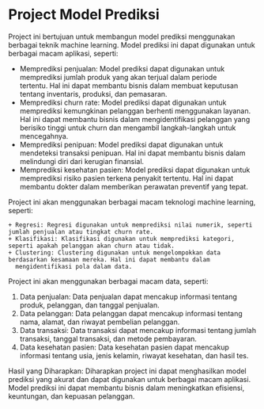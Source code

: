 # Project Model Prediksi
 
Project ini bertujuan untuk membangun model prediksi menggunakan berbagai teknik machine learning. Model prediksi ini dapat digunakan untuk berbagai macam aplikasi, seperti:

 - Memprediksi penjualan: Model prediksi dapat digunakan untuk memprediksi jumlah produk yang akan terjual dalam periode      
   tertentu. Hal ini dapat membantu bisnis dalam membuat keputusan tentang inventaris, produksi, dan pemasaran.
 - Memprediksi churn rate: Model prediksi dapat digunakan untuk memprediksi kemungkinan pelanggan berhenti menggunakan layanan. 
   Hal ini dapat membantu bisnis dalam mengidentifikasi pelanggan yang berisiko tinggi untuk churn dan mengambil langkah-langkah 
   untuk mencegahnya.
 - Memprediksi penipuan: Model prediksi dapat digunakan untuk mendeteksi transaksi penipuan. Hal ini dapat membantu bisnis dalam 
   melindungi diri dari kerugian finansial.
 - Memprediksi kesehatan pasien: Model prediksi dapat digunakan untuk memprediksi risiko pasien terkena penyakit tertentu. Hal 
   ini dapat membantu dokter dalam memberikan perawatan preventif yang tepat.

Project ini akan menggunakan berbagai macam teknologi machine learning, seperti:

    + Regresi: Regresi digunakan untuk memprediksi nilai numerik, seperti jumlah penjualan atau tingkat churn rate.
    + Klasifikasi: Klasifikasi digunakan untuk memprediksi kategori, seperti apakah pelanggan akan churn atau tidak.
    + Clustering: Clustering digunakan untuk mengelompokkan data berdasarkan kesamaan mereka. Hal ini dapat membantu dalam      
      mengidentifikasi pola dalam data.
      

Project ini akan menggunakan berbagai macam data, seperti:

1. Data penjualan: Data penjualan dapat mencakup informasi tentang produk, pelanggan, dan tanggal penjualan.
2. Data pelanggan: Data pelanggan dapat mencakup informasi tentang nama, alamat, dan riwayat pembelian pelanggan.
3. Data transaksi: Data transaksi dapat mencakup informasi tentang jumlah transaksi, tanggal transaksi, dan metode pembayaran.
4. Data kesehatan pasien: Data kesehatan pasien dapat mencakup informasi tentang usia, jenis kelamin, riwayat kesehatan, dan 
   hasil tes.

Hasil yang Diharapkan:
Diharapkan project ini dapat menghasilkan model prediksi yang akurat dan dapat digunakan untuk berbagai macam aplikasi. Model prediksi ini dapat membantu bisnis dalam meningkatkan efisiensi, keuntungan, dan kepuasan pelanggan.
